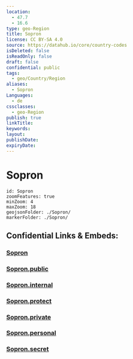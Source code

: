 ```yaml
---
location:
  - 47.7
  - 16.6
type: geo-Region
title: Sopron
license: CC BY-SA 4.0
source: https://datahub.io/core/country-codes
isDeleted: false
isReadOnly: false
draft: false
confidential: public
tags:
  - geo/Country/Region
aliases:
  - Sopron
Languages:
  - de
cssclasses:
  - geo-Region
publish: true
linkTitle:
keywords:
layout:
publishDate:
expiryDate:
---
```


# Sopron

```leaflet
id: Sopron
zoomFeatures: true 
minZoom: 4 
maxZoom: 18
geojsonFolder: ./Sopron/
markerFolder: ./Sopron/
```


## Confidential Links & Embeds: 

### [Sopron](/_Standards/Earth/Continent/Europe/Europe~East/Hungary/Counties~Hungary/Gyor-Moson-Sopron/counties~Gyor-Moson-Sopron/Sopron.md) 

### [Sopron.public](/_public/Earth/Continent/Europe/Europe~East/Hungary/Counties~Hungary/Gyor-Moson-Sopron/counties~Gyor-Moson-Sopron/Sopron.public.md) 

### [Sopron.internal](/_internal/Earth/Continent/Europe/Europe~East/Hungary/Counties~Hungary/Gyor-Moson-Sopron/counties~Gyor-Moson-Sopron/Sopron.internal.md) 

### [Sopron.protect](/_protect/Earth/Continent/Europe/Europe~East/Hungary/Counties~Hungary/Gyor-Moson-Sopron/counties~Gyor-Moson-Sopron/Sopron.protect.md) 

### [Sopron.private](/_private/Earth/Continent/Europe/Europe~East/Hungary/Counties~Hungary/Gyor-Moson-Sopron/counties~Gyor-Moson-Sopron/Sopron.private.md) 

### [Sopron.personal](/_personal/Earth/Continent/Europe/Europe~East/Hungary/Counties~Hungary/Gyor-Moson-Sopron/counties~Gyor-Moson-Sopron/Sopron.personal.md) 

### [Sopron.secret](/_secret/Earth/Continent/Europe/Europe~East/Hungary/Counties~Hungary/Gyor-Moson-Sopron/counties~Gyor-Moson-Sopron/Sopron.secret.md)

